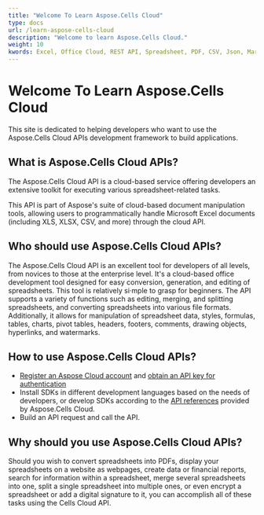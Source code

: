```yaml
---
title: "Welcome To Learn Aspose.Cells Cloud"
type: docs
url: /learn-aspose-cells-cloud
description: "Welcome to learn Aspose.Cells Cloud."
weight: 10
kwords: Excel, Office Cloud, REST API, Spreadsheet, PDF, CSV, Json, Markdown, Welcome To Learn Aspose.Cells Cloud
---
```


# Welcome To Learn Aspose.Cells Cloud

This site is dedicated to helping developers who want to use the Aspose.Cells Cloud APIs development framework to build applications.

## What is Aspose.Cells Cloud APIs?

The Aspose.Cells Cloud API is a cloud-based service offering developers an extensive toolkit for executing various spreadsheet-related tasks. 

This API is part of Aspose's suite of cloud-based document manipulation tools, allowing users to programmatically handle Microsoft Excel documents (including XLS, XLSX, CSV, and more) through the cloud API.

## Who should use Aspose.Cells Cloud APIs?

The Aspose.Cells Cloud API is an excellent tool for developers of all levels, from novices to those at the enterprise level. It's a cloud-based office development tool designed for easy conversion, generation, and editing of spreadsheets. This tool is relatively si·mple to grasp for beginners. The API supports a variety of functions such as editing, merging, and splitting spreadsheets, and converting spreadsheets into various file formats. Additionally, it allows for manipulation of spreadsheet data, styles, formulas, tables, charts, pivot tables, headers, footers, comments, drawing objects, hyperlinks, and watermarks.


## How to use Aspose.Cells Cloud APIs?

- [Register an Aspose Cloud account](https://id.containerize.com/signup) and [obtain an API key for authentication](https://dashboard.aspose.cloud/applications)
- Install SDKs in different development languages based on the needs of developers, or develop SDKs according to the [API references](https://reference.aspose.cloud/cells/) provided by Aspose.Cells Cloud.
- Build an API request and call the API.


## Why should you use Aspose.Cells Cloud APIs?

Should you wish to convert spreadsheets into PDFs, display your spreadsheets on a website as webpages, create data or financial reports, search for information within a spreadsheet, merge several spreadsheets into one, split a single spreadsheet into multiple ones, or even encrypt a spreadsheet or add a digital signature to it, you can accomplish all of these tasks using the Cells Cloud API.


